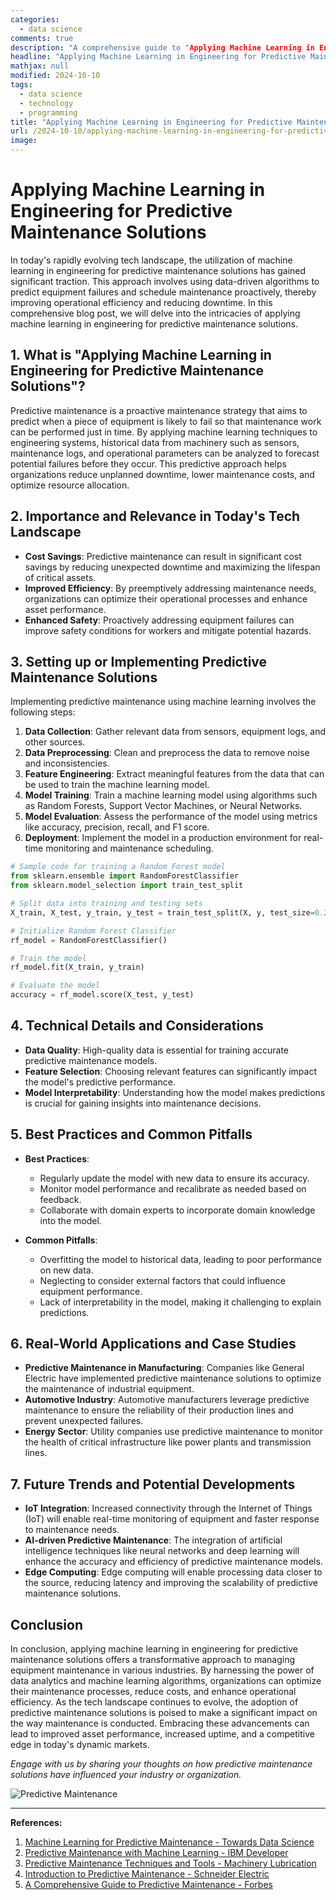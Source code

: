 ```yaml
---
categories:
  - data science
comments: true
description: "A comprehensive guide to "Applying Machine Learning in Engineering for Predictive Maintenance Solutions"
headline: "Applying Machine Learning in Engineering for Predictive Maintenance Solutions": Everything You Need to Know"
mathjax: null
modified: 2024-10-10
tags:
  - data science
  - technology
  - programming
title: "Applying Machine Learning in Engineering for Predictive Maintenance Solutions": A Deep Dive"
url: /2024-10-10/applying-machine-learning-in-engineering-for-predictive-maintenance-solutions/
image: 
---
```


# Applying Machine Learning in Engineering for Predictive Maintenance Solutions

In today's rapidly evolving tech landscape, the utilization of machine learning in engineering for predictive maintenance solutions has gained significant traction. This approach involves using data-driven algorithms to predict equipment failures and schedule maintenance proactively, thereby improving operational efficiency and reducing downtime. In this comprehensive blog post, we will delve into the intricacies of applying machine learning in engineering for predictive maintenance solutions.

## 1. What is "Applying Machine Learning in Engineering for Predictive Maintenance Solutions"?

Predictive maintenance is a proactive maintenance strategy that aims to predict when a piece of equipment is likely to fail so that maintenance work can be performed just in time. By applying machine learning techniques to engineering systems, historical data from machinery such as sensors, maintenance logs, and operational parameters can be analyzed to forecast potential failures before they occur. This predictive approach helps organizations reduce unplanned downtime, lower maintenance costs, and optimize resource allocation.

## 2. Importance and Relevance in Today's Tech Landscape

- **Cost Savings**: Predictive maintenance can result in significant cost savings by reducing unexpected downtime and maximizing the lifespan of critical assets.
- **Improved Efficiency**: By preemptively addressing maintenance needs, organizations can optimize their operational processes and enhance asset performance.
- **Enhanced Safety**: Proactively addressing equipment failures can improve safety conditions for workers and mitigate potential hazards.

## 3. Setting up or Implementing Predictive Maintenance Solutions

Implementing predictive maintenance using machine learning involves the following steps:

1. **Data Collection**: Gather relevant data from sensors, equipment logs, and other sources.
2. **Data Preprocessing**: Clean and preprocess the data to remove noise and inconsistencies.
3. **Feature Engineering**: Extract meaningful features from the data that can be used to train the machine learning model.
4. **Model Training**: Train a machine learning model using algorithms such as Random Forests, Support Vector Machines, or Neural Networks.
5. **Model Evaluation**: Assess the performance of the model using metrics like accuracy, precision, recall, and F1 score.
6. **Deployment**: Implement the model in a production environment for real-time monitoring and maintenance scheduling.

```python
# Sample code for training a Random Forest model
from sklearn.ensemble import RandomForestClassifier
from sklearn.model_selection import train_test_split

# Split data into training and testing sets
X_train, X_test, y_train, y_test = train_test_split(X, y, test_size=0.2, random_state=42)

# Initialize Random Forest Classifier
rf_model = RandomForestClassifier()

# Train the model
rf_model.fit(X_train, y_train)

# Evaluate the model
accuracy = rf_model.score(X_test, y_test)
```

## 4. Technical Details and Considerations

- **Data Quality**: High-quality data is essential for training accurate predictive maintenance models.
- **Feature Selection**: Choosing relevant features can significantly impact the model's predictive performance.
- **Model Interpretability**: Understanding how the model makes predictions is crucial for gaining insights into maintenance decisions.

## 5. Best Practices and Common Pitfalls

- **Best Practices**:
  - Regularly update the model with new data to ensure its accuracy.
  - Monitor model performance and recalibrate as needed based on feedback.
  - Collaborate with domain experts to incorporate domain knowledge into the model.

- **Common Pitfalls**:
  - Overfitting the model to historical data, leading to poor performance on new data.
  - Neglecting to consider external factors that could influence equipment performance.
  - Lack of interpretability in the model, making it challenging to explain predictions.

## 6. Real-World Applications and Case Studies

- **Predictive Maintenance in Manufacturing**: Companies like General Electric have implemented predictive maintenance solutions to optimize the maintenance of industrial equipment.
- **Automotive Industry**: Automotive manufacturers leverage predictive maintenance to ensure the reliability of their production lines and prevent unexpected failures.
- **Energy Sector**: Utility companies use predictive maintenance to monitor the health of critical infrastructure like power plants and transmission lines.

## 7. Future Trends and Potential Developments

- **IoT Integration**: Increased connectivity through the Internet of Things (IoT) will enable real-time monitoring of equipment and faster response to maintenance needs.
- **AI-driven Predictive Maintenance**: The integration of artificial intelligence techniques like neural networks and deep learning will enhance the accuracy and efficiency of predictive maintenance models.
- **Edge Computing**: Edge computing will enable processing data closer to the source, reducing latency and improving the scalability of predictive maintenance solutions.

## Conclusion

In conclusion, applying machine learning in engineering for predictive maintenance solutions offers a transformative approach to managing equipment maintenance in various industries. By harnessing the power of data analytics and machine learning algorithms, organizations can optimize their maintenance processes, reduce costs, and enhance operational efficiency. As the tech landscape continues to evolve, the adoption of predictive maintenance solutions is poised to make a significant impact on the way maintenance is conducted. Embracing these advancements can lead to improved asset performance, increased uptime, and a competitive edge in today's dynamic markets.

*Engage with us by sharing your thoughts on how predictive maintenance solutions have influenced your industry or organization.*

![Predictive Maintenance](https://example.com/predictive_maintenance_image.jpg)

---
**References:**
1. [Machine Learning for Predictive Maintenance - Towards Data Science](https://towardsdatascience.com/machine-learning-for-predictive-maintenance-8ef2f451a467)
2. [Predictive Maintenance with Machine Learning - IBM Developer](https://developer.ibm.com/technologies/machine-learning/articles/predictive-maintenance-with-machine-learning)
3. [Predictive Maintenance Techniques and Tools - Machinery Lubrication](https://www.machinerylubrication.com/Read/31184/Predictive-Maintenance-Techniques)
4. [Introduction to Predictive Maintenance - Schneider Electric](https://www.se.com/ww/en/work/solutions/for-business/predictive-maintenance/)
5. [A Comprehensive Guide to Predictive Maintenance - Forbes](https://www.forbes.com/sites/danielnewman/2021/05/20/a-comprehensive-guide-to-predictive-maintenance/?sh=7675f0ed3dd7)

